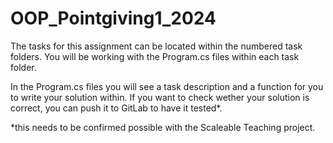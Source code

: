 # OOP_Pointgiving1_2024
The tasks for this assignment can be located within the
numbered task folders. You will be working with the
Program.cs files within each task folder.

In the Program.cs files you will see a task description
and a function for you to write your solution within.
If you want to check wether your solution is correct, 
you can push it to GitLab to have it tested*.

*this needs to be confirmed possible with the Scaleable Teaching project.